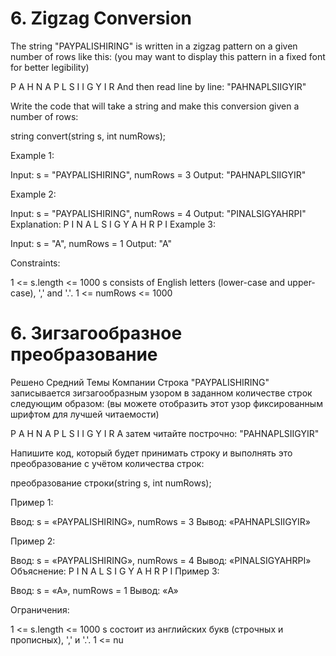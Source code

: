 # 6. Zigzag Conversion

The string "PAYPALISHIRING" is written in a zigzag pattern on a given number of rows like this: (you may want to display this pattern in a fixed font for better legibility)

P   A   H   N
A P L S I I G
Y   I   R
And then read line by line: "PAHNAPLSIIGYIR"

Write the code that will take a string and make this conversion given a number of rows:

string convert(string s, int numRows);

Example 1:

Input: s = "PAYPALISHIRING", numRows = 3
Output: "PAHNAPLSIIGYIR"

Example 2:

Input: s = "PAYPALISHIRING", numRows = 4
Output: "PINALSIGYAHRPI"
Explanation:
P     I    N
A   L S  I G
Y A   H R
P     I
Example 3:

Input: s = "A", numRows = 1
Output: "A"

Constraints:

1 <= s.length <= 1000
s consists of English letters (lower-case and upper-case), ',' and '.'.
1 <= numRows <= 1000

# 6. Зигзагообразное преобразование
Решено
Средний
Темы
Компании
Строка "PAYPALISHIRING" записывается зигзагообразным узором в заданном количестве строк следующим образом: (вы можете отобразить этот узор фиксированным шрифтом для лучшей читаемости)

P   A   H   N
A P L S I I G
Y   I   R
А затем читайте построчно: "PAHNAPLSIIGYIR"

Напишите код, который будет принимать строку и выполнять это преобразование с учётом количества строк:

преобразование строки(string s, int numRows);


Пример 1:

Ввод: s = «PAYPALISHIRING», numRows = 3
Вывод: «PAHNAPLSIIGYIR»

Пример 2:

Ввод: s = «PAYPALISHIRING», numRows = 4
Вывод: «PINALSIGYAHRPI»
Объяснение:
P     I    N
A   L S  I G
Y A   H R
P     I
Пример 3:

Ввод: s = «A», numRows = 1
Вывод: «A»


Ограничения:

1 <= s.length <= 1000
s состоит из английских букв (строчных и прописных), ',' и '.'.
1 <= nu
